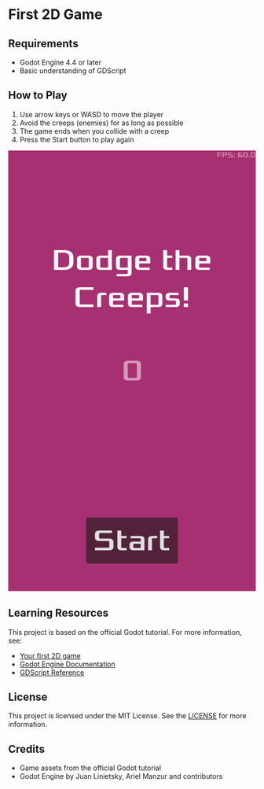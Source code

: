 # First 2D Game

## Requirements
- Godot Engine 4.4 or later
- Basic understanding of GDScript

## How to Play
1. Use arrow keys or WASD to move the player
2. Avoid the creeps (enemies) for as long as possible
3. The game ends when you collide with a creep
4. Press the Start button to play again

![First 2D Game](./assets/first_2d_game.gif)

## Learning Resources
This project is based on the official Godot tutorial. For more information, see:
- [Your first 2D game](https://docs.godotengine.org/en/stable/getting_started/first_2d_game/index.html)
- [Godot Engine Documentation](https://docs.godotengine.org/en/stable/)
- [GDScript Reference](https://docs.godotengine.org/en/stable/tutorials/scripting/gdscript/gdscript_basics.html)

## License
This project is licensed under the MIT License. See the [LICENSE](LICENSE) for more information.

## Credits
- Game assets from the official Godot tutorial
- Godot Engine by Juan Linietsky, Ariel Manzur and contributors
